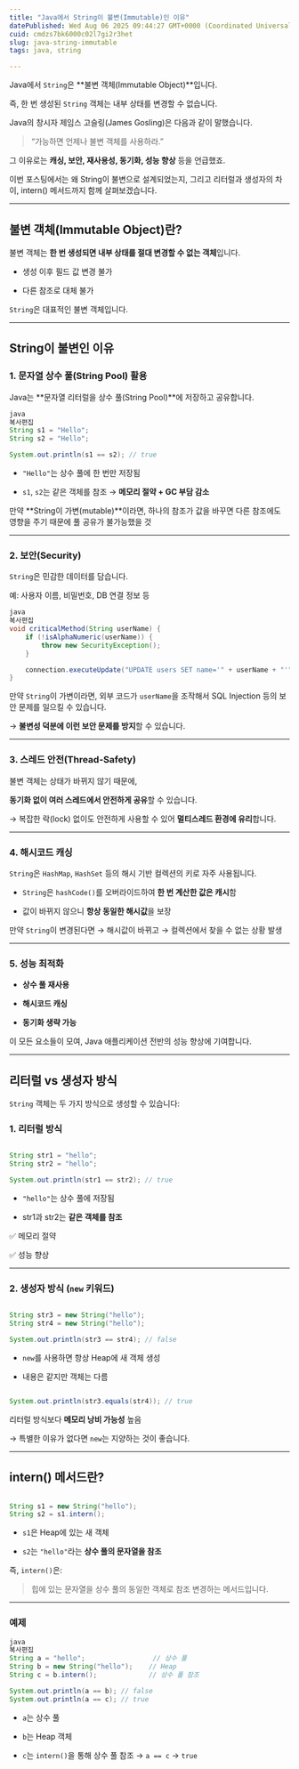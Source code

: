 ```yaml
---
title: "Java에서 String이 불변(Immutable)인 이유"
datePublished: Wed Aug 06 2025 09:44:27 GMT+0000 (Coordinated Universal Time)
cuid: cmdzs7bk6000c02l7gi2r3het
slug: java-string-immutable
tags: java, string

---
```


Java에서 `String`은 \*\*불변 객체(Immutable Object)\*\*입니다.

즉, 한 번 생성된 `String` 객체는 내부 상태를 변경할 수 없습니다.

Java의 창시자 제임스 고슬링(James Gosling)은 다음과 같이 말했습니다.

> “가능하면 언제나 불변 객체를 사용하라.”

그 이유로는 **캐싱, 보안, 재사용성, 동기화, 성능 향상** 등을 언급했죠.

이번 포스팅에서는 왜 String이 불변으로 설계되었는지, 그리고 리터럴과 생성자의 차이, intern() 메서드까지 함께 살펴보겠습니다.

---

## 불변 객체(Immutable Object)란?

불변 객체는 **한 번 생성되면 내부 상태를 절대 변경할 수 없는 객체**입니다.

* 생성 이후 필드 값 변경 불가
    
* 다른 참조로 대체 불가
    

`String`은 대표적인 불변 객체입니다.

---

## String이 불변인 이유

### 1\. 문자열 상수 풀(String Pool) 활용

Java는 \*\*문자열 리터럴을 상수 풀(String Pool)\*\*에 저장하고 공유합니다.

```java
java
복사편집
String s1 = "Hello";
String s2 = "Hello";

System.out.println(s1 == s2); // true
```

* `"Hello"`는 상수 풀에 한 번만 저장됨
    
* `s1`, `s2`는 같은 객체를 참조 → **메모리 절약 + GC 부담 감소**
    

만약 \*\*String이 가변(mutable)\*\*이라면, 하나의 참조가 값을 바꾸면 다른 참조에도 영향을 주기 때문에 풀 공유가 불가능했을 것

---

### 2\. 보안(Security)

`String`은 민감한 데이터를 담습니다.

예: 사용자 이름, 비밀번호, DB 연결 정보 등

```java
java
복사편집
void criticalMethod(String userName) {
    if (!isAlphaNumeric(userName)) {
        throw new SecurityException();
    }

    connection.executeUpdate("UPDATE users SET name='" + userName + "'");
}
```

만약 `String`이 가변이라면, 외부 코드가 `userName`을 조작해서 SQL Injection 등의 보안 문제를 일으킬 수 있습니다.

→ **불변성 덕분에 이런 보안 문제를 방지**할 수 있습니다.

---

### 3\. 스레드 안전(Thread-Safety)

불변 객체는 상태가 바뀌지 않기 때문에,

**동기화 없이 여러 스레드에서 안전하게 공유**할 수 있습니다.

→ 복잡한 락(lock) 없이도 안전하게 사용할 수 있어 **멀티스레드 환경에 유리**합니다.

---

### 4\. 해시코드 캐싱

`String`은 `HashMap`, `HashSet` 등의 해시 기반 컬렉션의 키로 자주 사용됩니다.

* `String`은 `hashCode()`를 오버라이드하여 **한 번 계산한 값은 캐시**함
    
* 값이 바뀌지 않으니 **항상 동일한 해시값**을 보장
    

만약 `String`이 변경된다면 → 해시값이 바뀌고 → 컬렉션에서 찾을 수 없는 상황 발생

---

### 5\. 성능 최적화

* **상수 풀 재사용**
    
* **해시코드 캐싱**
    
* **동기화 생략 가능**
    

이 모든 요소들이 모여, Java 애플리케이션 전반의 성능 향상에 기여합니다.

---

## 리터럴 vs 생성자 방식

`String` 객체는 두 가지 방식으로 생성할 수 있습니다:

### 1\. 리터럴 방식

```java

String str1 = "hello";
String str2 = "hello";

System.out.println(str1 == str2); // true
```

* `"hello"`는 상수 풀에 저장됨
    
* str1과 str2는 **같은 객체를 참조**
    

✅ 메모리 절약

✅ 성능 향상

---

### 2\. 생성자 방식 (`new` 키워드)

```java

String str3 = new String("hello");
String str4 = new String("hello");

System.out.println(str3 == str4); // false
```

* `new`를 사용하면 항상 Heap에 새 객체 생성
    
* 내용은 같지만 객체는 다름
    

```java

System.out.println(str3.equals(str4)); // true
```

리터럴 방식보다 **메모리 낭비 가능성** 높음

→ 특별한 이유가 없다면 `new`는 지양하는 것이 좋습니다.

---

## intern() 메서드란?

```java

String s1 = new String("hello");
String s2 = s1.intern();
```

* `s1`은 Heap에 있는 새 객체
    
* `s2`는 `"hello"`라는 **상수 풀의 문자열을 참조**
    

즉, `intern()`은:

> 힙에 있는 문자열을 상수 풀의 동일한 객체로 참조 변경하는 메서드입니다.

---

### 예제

```java
java
복사편집
String a = "hello";                 // 상수 풀
String b = new String("hello");    // Heap
String c = b.intern();             // 상수 풀 참조

System.out.println(a == b); // false
System.out.println(a == c); // true
```

* `a`는 상수 풀
    
* `b`는 Heap 객체
    
* `c`는 `intern()`을 통해 상수 풀 참조 → `a == c` → `true`